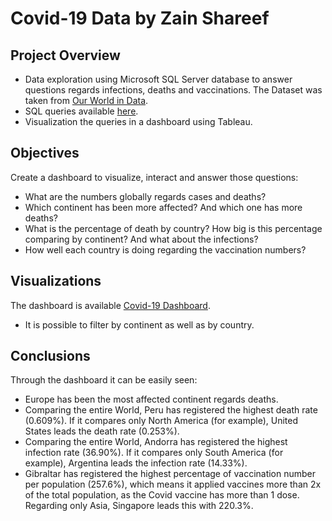# Covid-19 Data by Zain Shareef

## Project Overview
- Data exploration using Microsoft SQL Server database to answer questions regards infections, deaths and vaccinations. The Dataset was taken from [Our World in Data](https://ourworldindata.org/covid-deaths).
- SQL queries available [here](https://github.com/zainsh1/Zain_Covid19/blob/main/sql_queries).
- Visualization the queries in a dashboard using Tableau.


## Objectives
Create a dashboard to visualize, interact and answer those questions:
* What are the numbers globally regards cases and deaths?
* Which continent has been more affected? And which one has more deaths?
* What is the percentage of death by country? How big is this percentage comparing by continent? And what about the infections?
* How well each country is doing regarding the vaccination numbers?

## Visualizations
The dashboard is available [Covid-19 Dashboard](https://public.tableau.com/app/profile/zain.shareef7417/viz/Covid-19Dashboard_16879296650820/Covid-19Dashboard?publish=yes).
* It is possible to filter by continent as well as by country.

## Conclusions
Through the dashboard it can be easily seen:
* Europe has been the most affected continent regards deaths.
* Comparing the entire World, Peru has registered the highest death rate (0.609%). If it compares only North America (for example), United States leads the death rate (0.253%).
* Comparing the entire World, Andorra has registered the highest infection rate (36.90%). If it compares only South America (for example), Argentina leads the infection rate (14.33%).
* Gibraltar has registered the highest percentage of vaccination number per population (257.6%), which means it applied vaccines more than 2x of the total population, as the Covid vaccine has more than 1 dose. Regarding only Asia, Singapore leads this with 220.3%.
